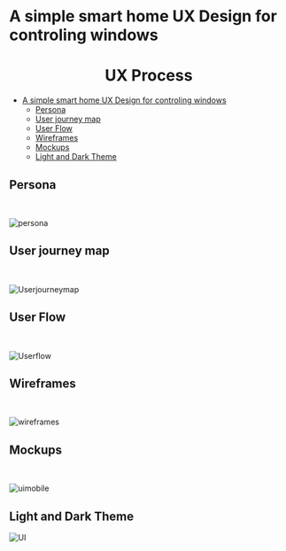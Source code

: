 # A simple smart home UX Design for controling windows

<h1 align="center">
    UX Process 
</h1>

- [A simple smart home UX Design for controling windows](#a-simple-smart-home-ux-design-for-controling-windows)
  - [Persona](#persona)
  - [User journey map](#user-journey-map)
  - [User Flow](#user-flow)
  - [Wireframes](#wireframes)
  - [Mockups](#mockups)
  - [Light and Dark Theme](#light-and-dark-theme)


## Persona
&nbsp;

![persona](https://github.com/Behnaz-HP/Behnaz-HP.github.io/blob/main/smart_home/persona.png)

## User journey map
&nbsp;

![Userjourneymap](https://github.com/Behnaz-HP/Behnaz-HP.github.io/blob/main/smart_home/userjourney%20map.png)

## User Flow
&nbsp;

![Userflow](https://github.com/Behnaz-HP/Behnaz-HP.github.io/blob/main/smart_home/User%20flow.png)

## Wireframes
&nbsp;

![wireframes](https://github.com/Behnaz-HP/Behnaz-HP.github.io/blob/main/smart_home/wireframe.png)

## Mockups
&nbsp;

![uimobile](https://github.com/Behnaz-HP/Behnaz-HP.github.io/blob/main/smart_home/ui%20mobile.png)

                                                       
                                                
## Light and Dark Theme

![UI](https://github.com/Behnaz-HP/Behnaz-HP.github.io/blob/main/smart_home/UI%20Behnaz.png)


